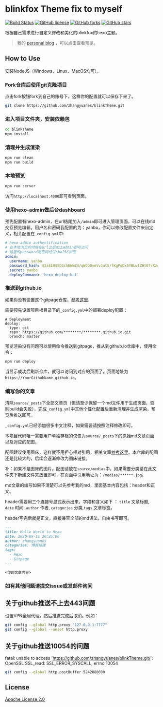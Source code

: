 # blinkfox Theme fix to myself

[![Build Status](https://secure.travis-ci.org/blinkfox/blinkfox.github.io.svg)](https://travis-ci.org/blinkfox/blinkfox.github.io) [![GitHub license](https://img.shields.io/github/license/blinkfox/blinkfox.github.io.svg)](https://github.com/blinkfox/blinkfox.github.io/blob/hexo/LICENSE) [![GitHub forks](https://img.shields.io/github/forks/blinkfox/blinkfox.github.io.svg)](https://github.com/blinkfox/blinkfox.github.io/network) [![GitHub stars](https://img.shields.io/github/stars/blinkfox/blinkfox.github.io.svg)](https://github.com/blinkfox/blinkfox.github.io/stargazers)

根据自己需求进行自定义修改和美化的blinkfox的hexo主题。

> 我的 [personal blog](https://zhangyuanes.github.io/) ，可以点击查看预览。

## How to Use

安装NodeJS（Windows，Linux，MacOS均可）。

### Fork仓库后使用git克隆项目

点击fork按钮fork到自己的账号下，这样你的配置就可以保存下来了。

```bash
git clone https://github.com/zhangyuanes/blinkTheme.git
```

### 进入项目文件夹，安装依赖包

```bash
cd blinkTheme
npm install
```

### 清理并生成渲染

```bash
npm run clean
npm run build
```

### 本地预览

```bash
npm run server
```

访问`http://localhost:4000`即可看到页面。

### 使用hexo-admin做后台dashboard

预先配置有hexo-admin，在url结尾加入`/admin`即可进入管理页面，可以在线md交互预览编辑。用户名和密码我配置的为：yanbo，你可以修改配置文件来自定义，相关配置在`_config.yml`中:

```yml
# hexo-admin authentification
# 在本地浏览的时候在url之后加上admin即可访问
# 这里的password是密码经过sha256加密
admin:
  username: yanbo
  password_hash: $2a$10$SD3chEWmZ4/qWCOOvmVv3ut5/lKgPqDx5YBLwtZHt07/XzcG4TEAK
  secret: yanbo
  deployCommand: 'hexo-deploy.bat'
```

### 推送到github.io

如果你没有设置这个gitpage仓库，[参考这里](https://zhangyuanes.github.io/2020/09/11/hello-world/).

需要预先设置项目根目录下的`_config.yml`中的部署deploy配置：

```
# Deployment
deploy:
  type: git
  repo: https://github.com/********/********.github.io.git
  branch: master
```

预览渲染没有问题可以使用命令推送到gitpage，推从到github.io仓库中，使用命令：

```bash
npm run deploy
```

当显示成功后刷新仓库，就可以访问到对应的页面了，页面地址为 `https://YourGithubName.github.io`。

### 编写你的文章

清除`source/_posts`下全部文章页（但请至少保留一个md文件用于生成页面，否则build会失败），完成`_config.yml`中其他个性化配置后重新清理并生成渲染，预览后推送即可。

`_config.yml`已经添加很多中文注释，如果需要请按照注释修改即可。

本项目代码唯一需要用户单独存档的仅仅为`source/_posts`下的原始md文章页面以及对应的配图。

配图建议使用图床，这样就不用担心相对引用，相关文章[参考这里](https://zhangyuanes.github.io/2021/01/19/ji-lu/bo-ke-da-jian/tu-chuang-da-jian/)。本仓库的配图还是比较大的，后续会逐渐修改为图床链接。

补：如果不是图床的图片，配图请放在`source/medias`中，如果需要分类请在此文件夹下新建文件夹放置即可，在页面中引用地址为：`/medias/******.jpg`。

md文章的编写如果不清楚可以先参考我的md，里面基本内容包括：header和正文。

header需要用三个连接号显式表示出来，字段和含义如下 ： `title` 文章标题, `date` 时间, `author` 作者, `categories` 分类,`tags` 文章标签。

header写完后就是正文，直接兼容全部的md语法，自由书写即可。

```md
---
title: Hello World to Hexo
date: 2020-09-11 20:26:00
author: zhangyuanes
categories: 博客搭建
tags:
  - Hexo
  - Gitpage
---

<你的文章内容>

```

### 如有其他问题请提交issue或发邮件询问

## 关于github推送不上去443问题

设置VPN全局代理，然后推送完成后取消。例如：

```bash
git config --global http.proxy "127.0.0.1:7777" 
git config --global --unset http.proxy
```

## 关于github推送10054的问题

fatal: unable to access 'https://github.com/zhangyuanes/blinkTheme.git/': OpenSSL SSL_read: SSL_ERROR_SYSCALL, errno 10054

```bash
git config --global http.postBuffer 5242880000   
```

## License

[Apache License 2.0](http://www.apache.org/licenses/LICENSE-2.0)
